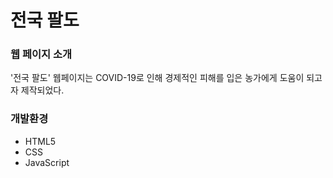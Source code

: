 # 전국 팔도
### 웹 페이지 소개
'전국 팔도' 웹페이지는 COVID-19로 인해 경제적인 피해를 입은 농가에게 도움이 되고자 제작되었다.
  
### 개발환경
+ HTML5
+ CSS
+ JavaScript
